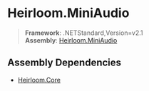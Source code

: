 # Heirloom.MiniAudio

> **Framework**: .NETStandard,Version=v2.1  
> **Assembly**: [Heirloom.MiniAudio][0]  

## Assembly Dependencies

 - [Heirloom.Core][1]

[0]: Heirloom.MiniAudio.md
[1]: Heirloom.Core.md
